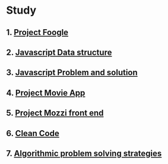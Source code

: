 # Study

## 1. [Project Foogle](https://github.com/KangJiJi/Study/tree/master/javascriptProjectFoogle)
## 2. [Javascript Data structure](https://github.com/KangJiJi/Study/tree/master/javascriptDataStructure)
## 3. [Javascript Problem and solution](https://github.com/KangJiJi/Study/tree/master/javascriptProblemAndSolution)
## 4. [Project Movie App](https://github.com/KangJiJi/Study/tree/master/javascriptProjectMovieApp)
## 5. [Project Mozzi front end](https://github.com/KangJiJi/Study/tree/master/javascriptProjectMozziFront)
## 6. [Clean Code](https://github.com/KangJiJi/Study/tree/master/cleanCode)
## 7. [Algorithmic problem solving strategies](https://github.com/KangJiJi/Study/tree/master/algorithmicProblemSolvingStrategies)
